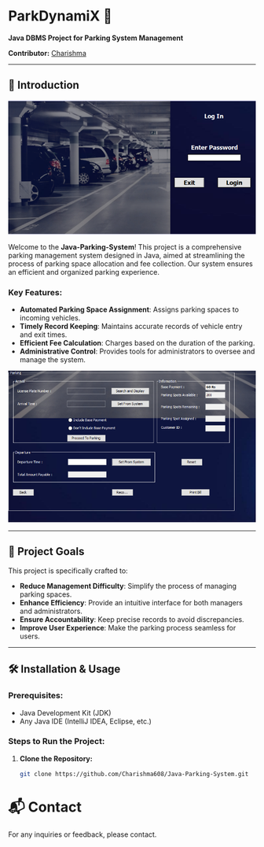 # ParkDynamiX 🚗
**Java DBMS Project for Parking System Management**

**Contributor:** [Charishma](https://github.com/Charishma608)

---

## 🌟 Introduction

![LogIn](./ps1.png "LogIn")

Welcome to the **Java-Parking-System**! This project is a comprehensive parking management system designed in Java, aimed at streamlining the process of parking space allocation and fee collection. Our system ensures an efficient and organized parking experience.

### Key Features:
- **Automated Parking Space Assignment**: Assigns parking spaces to incoming vehicles.
- **Timely Record Keeping**: Maintains accurate records of vehicle entry and exit times.
- **Efficient Fee Calculation**: Charges based on the duration of the parking.
- **Administrative Control**: Provides tools for administrators to oversee and manage the system.

![Interface](./ps2.png "Interface")

---

## 🎯 Project Goals
This project is specifically crafted to:
- **Reduce Management Difficulty**: Simplify the process of managing parking spaces.
- **Enhance Efficiency**: Provide an intuitive interface for both managers and administrators.
- **Ensure Accountability**: Keep precise records to avoid discrepancies.
- **Improve User Experience**: Make the parking process seamless for users.

---

## 🛠️ Installation & Usage

### Prerequisites:
- Java Development Kit (JDK)
- Any Java IDE (IntelliJ IDEA, Eclipse, etc.)

### Steps to Run the Project:
1. **Clone the Repository:**
   ```sh
   git clone https://github.com/Charishma608/Java-Parking-System.git

# 📬 Contact
For any inquiries or feedback, please contact.

